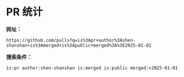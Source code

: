 # PR 统计

**网址：**

```
https://github.com/pulls?q=is%3Apr+author%3Ashen-shanshan+is%3Amerged+is%3Apublic+merged%3A%3E2025-01-01
```

**搜索条件：**

```
is:pr author:shen-shanshan is:merged is:public merged:>2025-01-01
```
